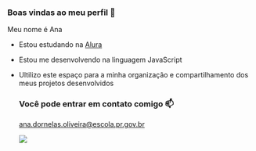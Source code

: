 ### Boas vindas ao meu perfil 🖤

Meu nome é Ana 

- Estou estudando na [Alura](https://www.alura.com.br)
- Estou me desenvolvendo na linguagem JavaScript
- Ultilizo este espaço para a minha organização e compartilhamento dos meus projetos desenvolvidos

  ### Você pode entrar em contato comigo 📫

  ana.dornelas.oliveira@escola.pr.gov.br

     ![](https://media.tenor.com/xAYj92aUDLIAAAAM/guts.gif)
 
